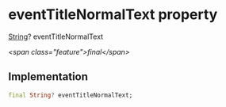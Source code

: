 


# eventTitleNormalText property







[String](https:api.flutter.dev/flutter/dart-core/String-class.html)? eventTitleNormalText
  
_\<span class="feature"\>final\</span\>_






## Implementation

```dart
final String? eventTitleNormalText;
```







